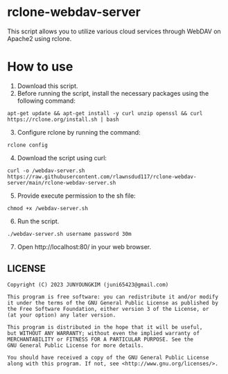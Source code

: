 # rclone-webdav-server

This script allows you to utilize various cloud services through WebDAV on Apache2 using rclone.

# How to use
1. Download this script.
2. Before running the script, install the necessary packages using the following command:
```
apt-get update && apt-get install -y curl unzip openssl && curl https://rclone.org/install.sh | bash
```
3. Configure rclone by running the command:
```
rclone config
```
4. Download the script using curl:
```
curl -o /webdav-server.sh https://raw.githubusercontent.com/rlawnsdud117/rclone-webdav-server/main/rclone-webdav-server.sh
```
5. Provide execute permission to the sh file:
```
chmod +x /webdav-server.sh
```
6.  Run the script.
```
./webdav-server.sh username password 30m
```
7. Open http://localhost:80/ in your web browser.

## LICENSE
```
Copyright (C) 2023 JUNYOUNGKIM (juni65423@gmail.com)
 
This program is free software: you can redistribute it and/or modify
it under the terms of the GNU General Public License as published by
the Free Software Foundation, either version 3 of the License, or
(at your option) any later version.
 
This program is distributed in the hope that it will be useful,
but WITHOUT ANY WARRANTY; without even the implied warranty of
MERCHANTABILITY or FITNESS FOR A PARTICULAR PURPOSE. See the
GNU General Public License for more details.
 
You should have received a copy of the GNU General Public License
along with this program. If not, see <http://www.gnu.org/licenses/>.
```
